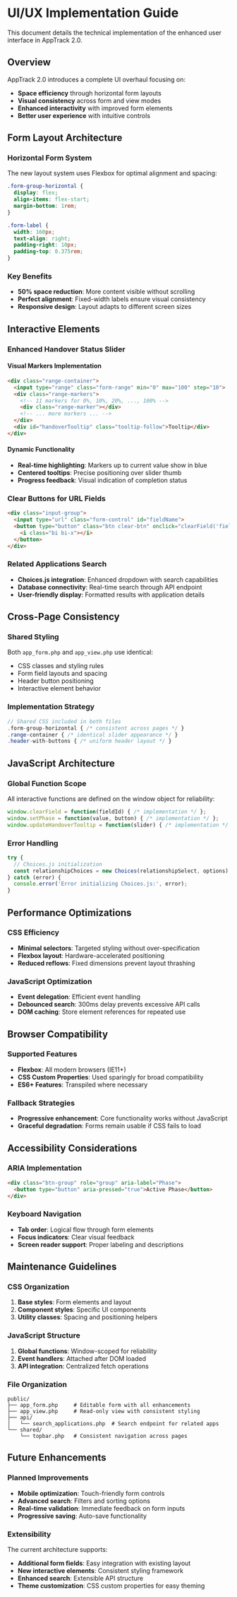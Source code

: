 # UI/UX Implementation Guide

This document details the technical implementation of the enhanced user interface in AppTrack 2.0.

## Overview

AppTrack 2.0 introduces a complete UI overhaul focusing on:
- **Space efficiency** through horizontal form layouts
- **Visual consistency** across form and view modes
- **Enhanced interactivity** with improved form elements
- **Better user experience** with intuitive controls

## Form Layout Architecture

### Horizontal Form System
The new layout system uses Flexbox for optimal alignment and spacing:

```css
.form-group-horizontal {
  display: flex;
  align-items: flex-start;
  margin-bottom: 1rem;
}

.form-label {
  width: 160px;
  text-align: right;
  padding-right: 10px;
  padding-top: 0.375rem;
}
```

### Key Benefits
- **50% space reduction**: More content visible without scrolling
- **Perfect alignment**: Fixed-width labels ensure visual consistency
- **Responsive design**: Layout adapts to different screen sizes

## Interactive Elements

### Enhanced Handover Status Slider

#### Visual Markers Implementation
```html
<div class="range-container">
  <input type="range" class="form-range" min="0" max="100" step="10">
  <div class="range-markers">
    <!-- 11 markers for 0%, 10%, 20%, ..., 100% -->
    <div class="range-marker"></div>
    <!-- ... more markers ... -->
  </div>
  <div id="handoverTooltip" class="tooltip-follow">Tooltip</div>
</div>
```

#### Dynamic Functionality
- **Real-time highlighting**: Markers up to current value show in blue
- **Centered tooltips**: Precise positioning over slider thumb
- **Progress feedback**: Visual indication of completion status

### Clear Buttons for URL Fields
```html
<div class="input-group">
  <input type="url" class="form-control" id="fieldName">
  <button type="button" class="btn clear-btn" onclick="clearField('fieldName')">
    <i class="bi bi-x"></i>
  </button>
</div>
```

### Related Applications Search
- **Choices.js integration**: Enhanced dropdown with search capabilities
- **Database connectivity**: Real-time search through API endpoint
- **User-friendly display**: Formatted results with application details

## Cross-Page Consistency

### Shared Styling
Both `app_form.php` and `app_view.php` use identical:
- CSS classes and styling rules
- Form field layouts and spacing
- Header button positioning
- Interactive element behavior

### Implementation Strategy
```php
// Shared CSS included in both files
.form-group-horizontal { /* consistent across pages */ }
.range-container { /* identical slider appearance */ }
.header-with-buttons { /* uniform header layout */ }
```

## JavaScript Architecture

### Global Function Scope
All interactive functions are defined on the window object for reliability:
```javascript
window.clearField = function(fieldId) { /* implementation */ };
window.setPhase = function(value, button) { /* implementation */ };
window.updateHandoverTooltip = function(slider) { /* implementation */ };
```

### Error Handling
```javascript
try {
  // Choices.js initialization
  const relationshipChoices = new Choices(relationshipSelect, options);
} catch (error) {
  console.error('Error initializing Choices.js:', error);
}
```

## Performance Optimizations

### CSS Efficiency
- **Minimal selectors**: Targeted styling without over-specification
- **Flexbox layout**: Hardware-accelerated positioning
- **Reduced reflows**: Fixed dimensions prevent layout thrashing

### JavaScript Optimization
- **Event delegation**: Efficient event handling
- **Debounced search**: 300ms delay prevents excessive API calls
- **DOM caching**: Store element references for repeated use

## Browser Compatibility

### Supported Features
- **Flexbox**: All modern browsers (IE11+)
- **CSS Custom Properties**: Used sparingly for broad compatibility
- **ES6+ Features**: Transpiled where necessary

### Fallback Strategies
- **Progressive enhancement**: Core functionality works without JavaScript
- **Graceful degradation**: Forms remain usable if CSS fails to load

## Accessibility Considerations

### ARIA Implementation
```html
<div class="btn-group" role="group" aria-label="Phase">
  <button type="button" aria-pressed="true">Active Phase</button>
</div>
```

### Keyboard Navigation
- **Tab order**: Logical flow through form elements
- **Focus indicators**: Clear visual feedback
- **Screen reader support**: Proper labeling and descriptions

## Maintenance Guidelines

### CSS Organization
1. **Base styles**: Form elements and layout
2. **Component styles**: Specific UI components
3. **Utility classes**: Spacing and positioning helpers

### JavaScript Structure
1. **Global functions**: Window-scoped for reliability
2. **Event handlers**: Attached after DOM loaded
3. **API integration**: Centralized fetch operations

### File Organization
```
public/
├── app_form.php     # Editable form with all enhancements
├── app_view.php     # Read-only view with consistent styling
├── api/
│   └── search_applications.php  # Search endpoint for related apps
└── shared/
    └── topbar.php   # Consistent navigation across pages
```

## Future Enhancements

### Planned Improvements
- **Mobile optimization**: Touch-friendly form controls
- **Advanced search**: Filters and sorting options
- **Real-time validation**: Immediate feedback on form inputs
- **Progressive saving**: Auto-save functionality

### Extensibility
The current architecture supports:
- **Additional form fields**: Easy integration with existing layout
- **New interactive elements**: Consistent styling framework
- **Enhanced search**: Extensible API structure
- **Theme customization**: CSS custom properties for easy theming
